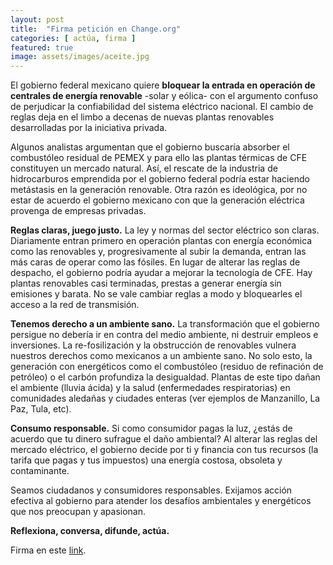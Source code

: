 ```yaml
---
layout: post
title:  "Firma petición en Change.org"
categories: [ actúa, firma ]
featured: true
image: assets/images/aceite.jpg
---
```


El gobierno federal mexicano quiere **bloquear la entrada en operación de centrales de energía renovable** -solar y eólica- con el argumento confuso de perjudicar la confiabilidad del sistema eléctrico nacional. El cambio de reglas deja en el limbo a decenas de nuevas plantas renovables desarrolladas por la iniciativa privada.

Algunos analistas argumentan que el gobierno buscaría absorber el combustóleo residual de PEMEX y para ello las plantas térmicas de CFE constituyen un mercado natural. Así, el rescate de la industria de hidrocarburos emprendida por el gobierno federal podría estar haciendo metástasis en la generación renovable. Otra razón es ideológica, por no estar de acuerdo el gobierno mexicano con que la generación eléctrica provenga de empresas privadas.

**Reglas claras, juego justo.** La ley y normas del sector eléctrico son claras. Diariamente entran primero en operación plantas con energía económica como las renovables y, progresivamente al subir la demanda, entran las más caras de operar como las fósiles. En lugar de alterar las reglas de despacho, el gobierno podría ayudar a mejorar la tecnología de CFE. Hay plantas renovables casi terminadas, prestas a generar energía sin emisiones y barata. No se vale cambiar reglas a modo y bloquearles el acceso a la red de transmisión. 

**Tenemos derecho a un ambiente sano.** La transformación que el gobierno persigue no debería ir en contra del medio ambiente, ni destruir empleos e inversiones. La re-fosilización y la obstrucción de renovables vulnera nuestros derechos como mexicanos a un ambiente sano. No solo esto, la generación con energéticos como el combustóleo (residuo de refinación de petróleo) o el carbón profundiza la desigualdad. Plantas de este tipo dañan el ambiente (lluvia ácida) y la salud (enfermedades respiratorias) en comunidades aledañas y ciudades enteras (ver ejemplos de Manzanillo, La Paz, Tula, etc).

**Consumo responsable.** Si como consumidor pagas la luz, ¿estás de acuerdo que tu dinero sufrague el daño ambiental? Al alterar las reglas del mercado eléctrico, el gobierno decide por ti y financia con tus recursos (la tarifa que pagas y tus impuestos) una energía costosa, obsoleta y contaminante.

Seamos ciudadanos y consumidores responsables. Exijamos acción efectiva al gobierno para atender los desafíos ambientales y energéticos que nos preocupan y apasionan. 

**Reflexiona, conversa, difunde, actúa.** 


Firma en este [link][jekyll-docs].



[jekyll-docs]: https://www.change.org/p/cfe-contigo-cfemx-sener-mx-lopezobrador-rocionahle-manuelbartlett-evitar-que-el-gobierno-federal-mexicano-bloquee-energ%C3%ADas-renovables-manipulando-regulaci%C3%B3n?recruiter=43169382&utm_source=share_petition&utm_campaign=psf_combo_share_abi&utm_medium=whatsapp&utm_content=washarecopy_22200811_es-419%3Av7&recruited_by_id=b2e69f60-3d1f-0130-ada8-3c764e049c4f